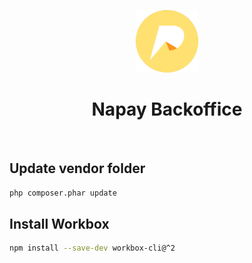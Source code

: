 <p align="center">
    <a href="#" target="_self">
        <img src="web/bundles/site/images/logo.png" height="100px">
    </a>
    <h1 align="center">Napay Backoffice</h1>
    <br>
</p>

## Update vendor folder

```bash
php composer.phar update 
```

## Install Workbox

```bash
npm install --save-dev workbox-cli@^2
```

